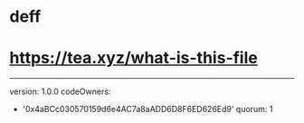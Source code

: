 # deff
# https://tea.xyz/what-is-this-file
---
version: 1.0.0
codeOwners:
  - '0x4aBCc030570159d6e4AC7a8aADD6D8F6ED626Ed9'
quorum: 1
